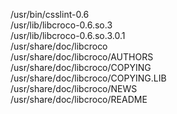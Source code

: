 /usr/bin/csslint-0.6  
/usr/lib/libcroco-0.6.so.3  
/usr/lib/libcroco-0.6.so.3.0.1  
/usr/share/doc/libcroco  
/usr/share/doc/libcroco/AUTHORS  
/usr/share/doc/libcroco/COPYING  
/usr/share/doc/libcroco/COPYING.LIB  
/usr/share/doc/libcroco/NEWS  
/usr/share/doc/libcroco/README  
